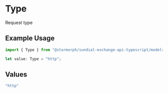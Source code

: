 # Type

Request type

## Example Usage

```typescript
import { Type } from "@starmorph/sundial-exchange-api-typescript/models/components";

let value: Type = "http";
```

## Values

```typescript
"http"
```